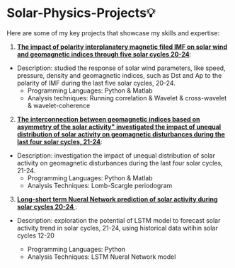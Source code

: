 # Solar-Physics-Projects💡  
Here are some of my key projects that showcase my skills and expertise:

1. **[The impact of polarity interplanatery magnetic filed IMF on solar wind and geomagnetic indices through five solar cycles 20-24](https://github.com/76basant/Solar-Physics-Projects/tree/3e425df82efdad6bffaefede083d43ef5a769154/Toward%20and%20Away%20Direction%20of%20IMF)**:
- Description: studied the response of solar wind parameters, like speed, pressure, density and geomagnetic indices, such as Dst and Ap to the polarity of IMF during the last five solar cycles, 20-24.
   - Programming Languages:
 Python & Matlab
   - Analysis techniques: 
Running correlation & Wavelet & cross-wavelet & wavelet-coherence 
 
2. **[The interconnection between geomagnetic indices based on asymmetry of the solar activity" investigated the impact of unequal distribution of solar activity on geomagnetic disturbances during the last four solar cycles, 21-24](https://github.com/76basant/Solar-Physics-Projects/tree/main/Lomb%20Scargle%20Periodagram%20of%20SSA%20)**:

- Description: investigation the impact of unequal distribution of solar activity on geomagnetic disturbances during the last four solar cycles, 21-24.   
   - Programming Languages:
 Python & Matlab
   - Analysis Techniques: Lomb-Scargle periodogram

3. **[Long-short term Nueral Network prediction of solar activity during solar cycles 20-24 ](https://github.com/76basant/Solar-Physics-Projects/tree/3e425df82efdad6bffaefede083d43ef5a769154/Toward%20and%20Away%20Direction%20of%20IMF](https://github.com/76basant/Solar-Physics-Projects/tree/main/LSTM%20of%20SSAs))**:
- Description: exploration the potential of LSTM model to forecast solar activity trend in solar cycles, 21-24, using historical data witihin solar cycles 12-20
 
  - Programming Languages:
 Python 
   - Analysis Techniques: LSTM Nueral Network model
